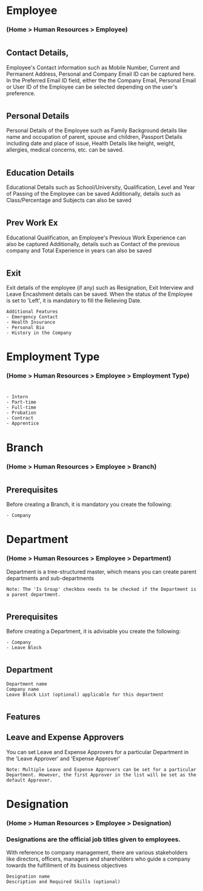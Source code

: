 #
# Employee 
### (Home > Human Resources > Employee)
#

## Contact Details,

Employee's Contact information such as Mobile Number, Current and Permanent Address, Personal and Company Email ID can be captured here. In the Preferred Email ID field, either the the Company Email, Personal Email or User ID of the Employee can be selected depending on the user's preference.

#
## Personal Details

Personal Details of the Employee such as Family Background details like name and occupation of parent, spouse and children, Passport Details including date and place of issue, Health Details like height, weight, allergies, medical concerns, etc. can be saved.

#
## Education Details
Educational Details such as School/University, Qualification, Level and Year of Passing of the Employee can be saved
Additionally, details such as Class/Percentage and Subjects can also be saved

#
## Prev Work Ex
Educational Qualification, an Employee's Previous Work Experience can also be captured
Additionally, details such as Contact of the previous company and Total Experience in years can also be saved

#
## Exit
Exit details of the employee (if any) such as Resignation, Exit Interview and Leave Encashment details can be saved. When the status of the Employee is set to 'Left', it is mandatory to fill the Relieving Date.

    Additional Features
    - Emergency Contact
    - Health Insurance
    - Personal Bio
    - History in the Company
#
# Employment Type 
### (Home > Human Resources > Employee > Employment Type)
#
    - Intern
    - Part-time
    - Full-time
    - Probation
    - Contract
    - Apprentice

#
# Branch
### (Home > Human Resources > Employee > Branch)
#

## Prerequisites

Before creating a Branch, it is mandatory you create the following:

    - Company
#
# Department  
### (Home > Human Resources > Employee > Department)
Department is a tree-structured master, which means you can create parent departments and sub-departments

    Note: The 'Is Group' checkbox needs to be checked if the Department is a parent department.

#
## Prerequisites
Before creating a Department, it is advisable you create the following:
    
    - Company
    - Leave Block

#
## Department

    Department name
    Company name
    Leave Block List (optional) applicable for this department

#
## Features
## Leave and Expense Approvers
You can set Leave and Expense Approvers for a particular Department in the 'Leave Approver' and 'Expense Approver' 

    Note: Multiple Leave and Expense Approvers can be set for a particular Department. However, the first Approver in the list will be set as the default Approver.
#
# Designation
### (Home > Human Resources > Employee > Designation)
### Designations are the official job titles given to employees.
With reference to company management, there are various stakeholders like directors, officers, managers and shareholders who guide a company towards the fulfillment of its business objectives

    Designation name
    Description and Required Skills (optional)
#






























